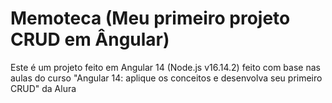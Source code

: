 # Memoteca (Meu primeiro projeto CRUD em Ângular)
Este é um projeto feito em Angular 14 (Node.js v16.14.2) feito com base nas aulas do curso "Angular 14: aplique os conceitos e desenvolva seu primeiro CRUD" da Alura
